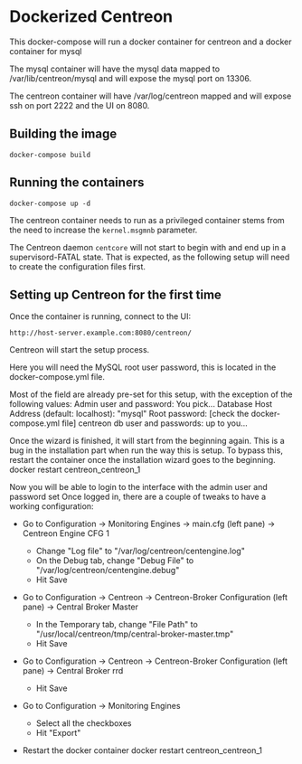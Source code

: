 # Dockerized Centreon

This docker-compose will run a docker container for centreon and a docker container for mysql

The mysql container will have the mysql data mapped to /var/lib/centreon/mysql and will expose the mysql port on 13306.

The centreon container will have /var/log/centreon mapped and will expose ssh on port 2222 and the UI on 8080.

## Building the image

	docker-compose build 

## Running the containers

	docker-compose up -d

The centreon container needs to run as a privileged container stems from the need to increase the `kernel.msgmnb` parameter.

The Centreon daemon `centcore` will not start to begin with and end up in a supervisord-FATAL state. That is expected, as the following setup will need to create the configuration files first. 

## Setting up Centreon for the first time

Once the container is running, connect to the UI:

	http://host-server.example.com:8080/centreon/

Centreon will start the setup process. 

Here you will need the MySQL root user password, this is located in the docker-compose.yml file.

Most of the field are already pre-set for this setup, with the exception of the following values:
Admin user and password: You pick...
Database Host Address (default: localhost): "mysql"
Root password: [check the docker-compose.yml file]
centreon db user and passwords: up to you...

Once the wizard is finished, it will start from the beginning again. This is a bug in the installation part when run the way this is setup.
To bypass this, restart the container once the installation wizard goes to the beginning.
	docker restart centreon_centreon_1

Now you will be able to login to the interface with the admin user and password set
Once logged in, there are a couple of tweaks to have a working configuration:

* Go to Configuration -> Monitoring Engines -> main.cfg (left pane) -> Centreon Engine CFG 1
  * Change "Log file" to "/var/log/centreon/centengine.log"
  * On the Debug tab, change "Debug File" to "/var/log/centreon/centengine.debug"
  * Hit Save

* Go to Configuration -> Centreon -> Centreon-Broker Configuration (left pane) -> Central Broker Master
  * In the Temporary tab, change "File Path" to "/usr/local/centreon/tmp/central-broker-master.tmp"
  * Hit Save

* Go to Configuration -> Centreon -> Centreon-Broker Configuration (left pane) -> Central Broker rrd
  * Hit Save

* Go to Configuration -> Monitoring Engines
  * Select all the checkboxes
  * Hit "Export"

* Restart the docker container
	docker restart centreon_centreon_1
 






